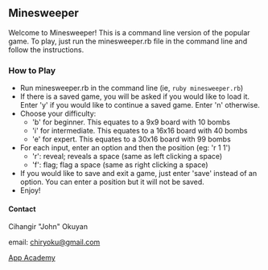 Minesweeper
-------------

Welcome to Minesweeper! This is a command line version of the popular game. To play, just run the minesweeper.rb file in the command line and follow the instructions.

### How to Play

+ Run minesweeper.rb in the command line (ie, `ruby minesweeper.rb`)
+ If there is a saved game, you will be asked if you would like to load it. Enter 'y' if you would like to continue a saved game. Enter 'n' otherwise.
+ Choose your difficulty:
  + 'b' for beginner. This equates to a 9x9 board with 10 bombs
  + 'i' for intermediate. This equates to a 16x16 board with 40 bombs
  + 'e' for expert. This equates to a 30x16 board with 99 bombs
+ For each input, enter an option and then the position (eg: 'r 1 1')
  + 'r': reveal; reveals a space (same as left clicking a space)
  + 'f': flag; flag a space (same as right clicking a space)
+ If you would like to save and exit a game, just enter 'save' instead of an option. You can enter a position but it will not be saved.
+ Enjoy!

#### Contact
Cihangir "John" Okuyan

email: chiryoku@gmail.com

[App Academy](http://www.appacademy.io/#p-home)
